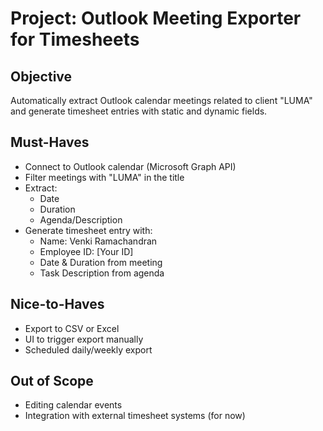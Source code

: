 # Project: Outlook Meeting Exporter for Timesheets

## Objective
Automatically extract Outlook calendar meetings related to client "LUMA" and generate timesheet entries with static and dynamic fields.

## Must-Haves
- Connect to Outlook calendar (Microsoft Graph API)
- Filter meetings with "LUMA" in the title
- Extract:
  - Date
  - Duration
  - Agenda/Description
- Generate timesheet entry with:
  - Name: Venki Ramachandran
  - Employee ID: [Your ID]
  - Date & Duration from meeting
  - Task Description from agenda

## Nice-to-Haves
- Export to CSV or Excel
- UI to trigger export manually
- Scheduled daily/weekly export

## Out of Scope
- Editing calendar events
- Integration with external timesheet systems (for now)